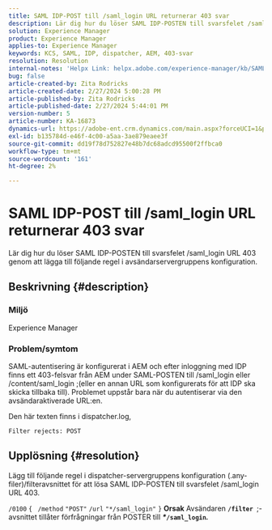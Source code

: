```yaml
---
title: SAML IDP-POST till /saml_login URL returnerar 403 svar
description: Lär dig hur du löser SAML IDP-POSTEN till svarsfelet /saml_login URL 403.
solution: Experience Manager
product: Experience Manager
applies-to: Experience Manager
keywords: KCS, SAML, IDP, dispatcher, AEM, 403-svar
resolution: Resolution
internal-notes: 'Helpx Link: helpx.adobe.com/experience-manager/kb/SAML-IDP-POST-to-saml-login-url-returns-403-response-AEM-6-x0.html'
bug: false
article-created-by: Zita Rodricks
article-created-date: 2/27/2024 5:00:28 PM
article-published-by: Zita Rodricks
article-published-date: 2/27/2024 5:44:01 PM
version-number: 5
article-number: KA-16873
dynamics-url: https://adobe-ent.crm.dynamics.com/main.aspx?forceUCI=1&pagetype=entityrecord&etn=knowledgearticle&id=83013ab1-91d5-ee11-9079-6045bd006704
exl-id: b135784d-e46f-4c00-a5aa-3ae879eaee3f
source-git-commit: dd19f78d752827e48b7dc68adcd95500f2ffbca0
workflow-type: tm+mt
source-wordcount: '161'
ht-degree: 2%

---
```


# SAML IDP-POST till /saml_login URL returnerar 403 svar


Lär dig hur du löser SAML IDP-POSTEN till svarsfelet /saml_login URL 403 genom att lägga till följande regel i avsändarservergruppens konfiguration.

## Beskrivning {#description}


### Miljö

Experience Manager

### Problem/symtom

SAML-autentisering är konfigurerat i AEM och efter inloggning med IDP finns ett 403-felsvar från AEM under SAML-POSTEN till /saml_login eller /content/saml_login ;(eller en annan URL som konfigurerats för att IDP ska skicka tillbaka till).
Problemet uppstår bara när du autentiserar via den avsändaraktiverade URL:en.

Den här texten finns i dispatcher.log,

`Filter rejects: POST`


## Upplösning {#resolution}


Lägg till följande regel i dispatcher-servergruppens konfiguration (.any-filer)/filteravsnittet för att lösa SAML IDP-POSTEN till svarsfelet /saml_login URL 403.

`/0100` `{ ` `/method` `"POST"` `/url` `"*/saml_login"` `}`
<b>Orsak</b>
Avsändaren <b>`/filter `</b>;-avsnittet tillåter förfrågningar från POSTER till <b>*\**`/saml_login`*.</b>*
